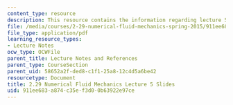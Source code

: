```yaml
---
content_type: resource
description: This resource contains the information regarding lecture 5 slides.
file: /media/courses/2-29-numerical-fluid-mechanics-spring-2015/911ee683a874c35ef3d00b63922e97ce_MIT2_29S15_Lecture5.pdf
file_type: application/pdf
learning_resource_types:
- Lecture Notes
ocw_type: OCWFile
parent_title: Lecture Notes and References
parent_type: CourseSection
parent_uid: 58652a2f-ded8-c1f1-25a8-12c4d5a6be42
resourcetype: Document
title: 2.29 Numerical Fluid Mechanics Lecture 5 Slides
uid: 911ee683-a874-c35e-f3d0-0b63922e97ce
---
```

